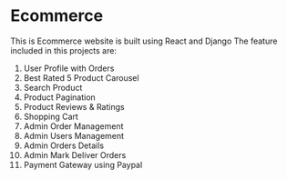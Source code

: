 # Ecommerce
This is Ecommerce website is built using React and Django
The feature included in this projects are:


  1. User Profile with Orders
  2. Best Rated 5 Product Carousel
  3. Search Product
  4. Product Pagination
  5. Product Reviews & Ratings
  6. Shopping Cart
  7. Admin Order Management
  8. Admin Users Management
  9. Admin Orders Details
  10. Admin Mark Deliver Orders 
  11. Payment Gateway using Paypal
